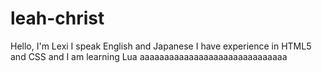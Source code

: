 # leah-christ
Hello, I'm Lexi
I speak English and Japanese
I have experience in HTML5 and CSS and I am learning Lua
aaaaaaaaaaaaaaaaaaaaaaaaaaaaaa
